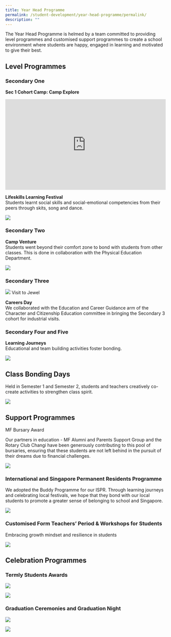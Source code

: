 ```yaml
---
title: Year Head Programme
permalink: /student-development/year-head-programme/permalink/
description: ""
---
```

The Year Head Programme is helmed by a team committed to providing level programmes and customised support programmes to create a school environment where students are happy, engaged in learning and motivated to give their best.

Level Programmes
----------------

### Secondary One  

**Sec 1 Cohort Camp: Camp Explore**

<div style="position:relative;width:100%;padding-bottom: 56.25%;height: 0; overflow: hidden;"><iframe style="position: absolute; top: 0; left: 0; width: 100%; height: 100%;" src="https://www.youtube.com/embed/0nl6ag_93p0" title="Sec 1 Cohort Camp: Camp Explore 2022" frameborder="0" allow="accelerometer; autoplay; clipboard-write; encrypted-media; gyroscope; picture-in-picture" allowfullscreen></iframe></div>

**Lifeskills Learning Festival**  
Students learnt social skills and social-emotional competencies from their peers through skits, song and dance.

![](/images/sec1.png)

### Secondary Two

**Camp Venture**  
Students went beyond their comfort zone to bond with students from other classes. This is done in collaboration with the Physical Education Department.

![](/images/sec2.png)

### Secondary Three

![](/images/sec3.jpg)
Visit to Jewel

**Careers Day**  
We collaborated with the Education and Career Guidance arm of the Character and Citizenship Education committee in bringing the Secondary 3 cohort for industrial visits.

### Secondary Four and Five

**Learning Journeys**  
Educational and team building activities foster bonding.

![](/images/sec4.png)

Class Bonding Days
------------------

Held in Semester 1 and Semester 2, students and teachers creatively co-create activities to strengthen class spirit.

![](/images/bonding1.png)

Support Programmes
------------------

MF Bursary Award  

Our partners in education - MF Alumni and Parents Support Group and the Rotary Club Changi have been generously contributing to this pool of bursaries, ensuring that these students are not left behind in the pursuit of their dreams due to financial challenges.

![](/images/bursary.jpg)

### International and Singapore Permanent Residents Programme

We adopted the Buddy Programme for our ISPR. Through learning journeys and celebrating local festivals, we hope that they bond with our local students to promote a greater sense of belonging to school and Singapore.

![](/images/pr.png)

### Customised Form Teachers’ Period & Workshops for Students

Embracing growth mindset and resilience in students

![](/images/workshop.png)

Celebration Programmes
----------------------

### Termly Students Awards

![](/images/term1.jpg)

![](/images/term2.png)

### Graduation Ceremonies and Graduation Night

![](/images/grad1.jpg)

![](/images/grad2.jpg)